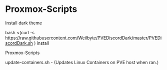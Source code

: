# Proxmox-Scripts

Install dark theme

bash <(curl -s https://raw.githubusercontent.com/Weilbyte/PVEDiscordDark/master/PVEDiscordDark.sh ) install

Proxmox-Scripts

update-containers.sh - (Updates Linux Containers on PVE host when ran.)
